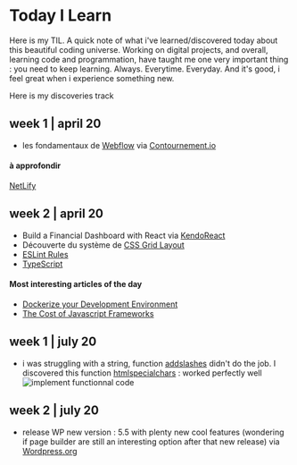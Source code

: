 # Today I Learn
Here is my TIL. A quick note of what i've learned/discovered today  about this beautiful coding universe.
Working on digital projects, and overall, learning code and programmation, have taught me one very important thing : you need to keep learning. Always. Everytime. Everyday. And it's good, i feel great when i experience something new. 

Here is my discoveries track

## week 1 | april 20

- les fondamentaux de [Webflow](https://webflow.com/)
via [Contournement.io](https://fichiers.contournement.io/pdf/webinar-webflow-alex.pdf)

#### à approfondir 
[NetLify](https://www.netlify.com/)


## week 2 | april 20

-  Build a Financial Dashboard with React 
via [KendoReact](https://www.telerik.com/kendo-react-ui/)
- Découverte du système de [CSS Grid Layout](https://developer.mozilla.org/fr/docs/Web/CSS/CSS_Grid_Layout)
- [ESLint Rules](https://eslint.org/docs/rules/)
- [TypeScript](https://www.typescriptlang.org/index.html)

#### Most interesting articles of the day
- [Dockerize your Development Environment](https://dev.to/nialljoemaher/dockerize-your-development-environment-1a50?utm_content=buffer5ff6b&utm_medium=social&utm_source=twitter.com&utm_campaign=buffer)
- [The Cost of Javascript Frameworks](https://timkadlec.com/remembers/2020-04-21-the-cost-of-javascript-frameworks/)

## week 1 | july 20

- i was struggling with a string, function [addslashes](https://www.php.net/manual/fr/function.addslashes.php) didn't do the job. I discovered this function [htmlspecialchars](https://www.php.net/manual/fr/function.htmlspecialchars.php) : worked perfectly well
![implement functionnal code](/path/to/img.jpg)

## week 2 | july 20

- release WP new version : 5.5 with plenty new cool features (wondering if page builder are still an interesting option after that new release)
via [Wordpress.org](https://wordpress.org/news/2020/07/wordpress-5-5-beta-1/)
